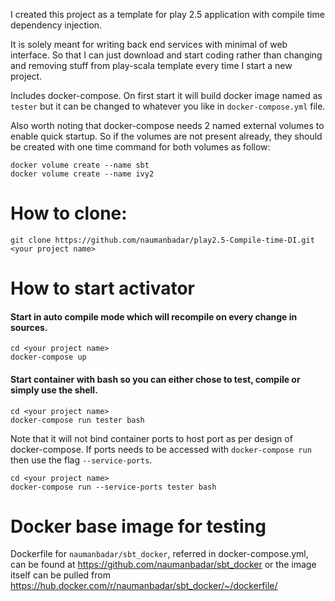 I created this project as a template for play 2.5 application with compile time dependency injection.

It is solely meant for writing back end services with minimal of web interface. So that I can just download and start coding rather than changing and removing stuff from play-scala template every time I start a new project.

Includes docker-compose. On first start it will build docker image named as `tester` but it can be changed to whatever you like in `docker-compose.yml` file.

Also worth noting that docker-compose needs 2 named external volumes to enable quick startup. So if the volumes are not present already, they should be created with one time command for both volumes as follow:
 
    docker volume create --name sbt
    docker volume create --name ivy2

# How to clone:

    git clone https://github.com/naumanbadar/play2.5-Compile-time-DI.git <your project name>
    
# How to start activator

#### Start in auto compile mode which will recompile on every change in sources.

    cd <your project name>
    docker-compose up
    
#### Start container with bash so you can either chose to test, compile or simply use the shell.

    cd <your project name>
    docker-compose run tester bash
    
Note that it will not bind container ports to host port as per design of docker-compose. If ports needs to be accessed with `docker-compose run` then use the flag `--service-ports`.

    cd <your project name>
    docker-compose run --service-ports tester bash
    

# Docker base image for testing

Dockerfile for `naumanbadar/sbt_docker`, referred in docker-compose.yml, can be found at <https://github.com/naumanbadar/sbt_docker> or the image itself can be pulled from <https://hub.docker.com/r/naumanbadar/sbt_docker/~/dockerfile/> 